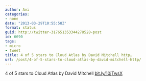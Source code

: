 ```yaml
---
author: Avi
categories:
- none
date: "2013-03-29T10:55:58Z"
format: status
guid: http://twitter-317651353344278528-post
id: 6690
tags:
- micro
- tweet
title: 4 of 5 stars to Cloud Atlas by David Mitchell http…
url: /post/4-of-5-stars-to-cloud-atlas-by-david-mitchell-http/
---
```

4 of 5 stars to Cloud Atlas by David Mitchell [bit.ly/10jTwsX](http://bit.ly/10jTwsX)